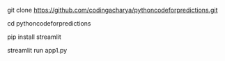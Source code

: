 git clone https://github.com/codingacharya/pythoncodeforpredictions.git

cd pythoncodeforpredictions

pip install streamlit

streamlit run app1.py
